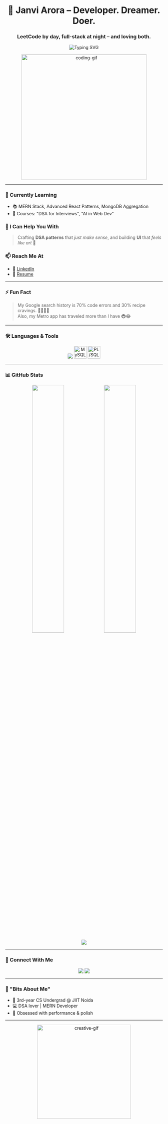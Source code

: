 <h1 align="center">🚀 Janvi Arora – Developer. Dreamer. Doer.</h1>
<h3 align="center">LeetCode by day, full-stack at night – and loving both.</h3>

<p align="center">
  <img src="https://readme-typing-svg.demolab.com?font=Fira+Code&weight=600&size=20&pause=1000&color=00F7FF&center=true&vCenter=true&width=750&lines=Translating+logic+into+beautiful+interfaces.;Kabhi+kabhi+code+samajhne+ke+liye+coffee+nahi+sabr+chahiye.;Design-driven+mindset+with+developer+precision.;VS+Code+open+karte+hi+productivity+ka+button+on+ho+jaata+hai.;Code+that+works+is+good%2C+code+that+feels+right+is+better." alt="Typing SVG" />
</p>



<p align="center">
  <img src="https://png.pngtree.com/png-vector/20230728/ourmid/pngtree-code-clipart-one-of-the-character-concept-for-gamer-gamer-girl-vector-png-image_6805622.png" width="400" alt="coding-gif" />
</p>

---

### 🌱 Currently Learning
- 📚 MERN Stack, Advanced React Patterns, MongoDB Aggregation
- 📖 Courses: "DSA for Interviews", "AI in Web Dev"

### 🧠 I Can Help You With
> Crafting **DSA patterns** that *just make sense*, and building **UI** that *feels like art* 🎨

### 📫 Reach Me At
- 📩 [LinkedIn](https://www.linkedin.com/in/janvi-arora-7b8299294/)
- 📄 [Resume](https://drive.google.com/drive/u/0/folders/1MHC6Vt6RAxkUhFMqNi8j4EDzQhzoe-AJ)

---

### ⚡ Fun Fact
> My Google search history is 70% code errors and 30% recipe cravings. 👩‍🍳👩‍💻  
> Also, my Metro app has traveled more than I have 🚇😂

---

### 🛠️ Languages & Tools

<p align="center">
  <img src="https://skillicons.dev/icons?i=cpp,react,nodejs,mongodb,tailwind,html,css,js,git,redux,figma,php,firebase,bootstrap" />
  <img src="https://cdn.jsdelivr.net/gh/devicons/devicon/icons/mysql/mysql-original.svg" height="40" width="40" alt="MySQL"/>
  <img src="https://cdn.jsdelivr.net/gh/devicons/devicon/icons/oracle/oracle-original.svg" height="40" width="40" alt="PL/SQL"/>
</p>

---

### 📊 GitHub Stats

<p align="center">
  <img src="https://github-readme-stats.vercel.app/api?username=JanviArora24&show_icons=true&theme=radical" width="45%"/>
  <img src="https://github-readme-stats.vercel.app/api/top-langs/?username=JanviArora24&layout=compact&theme=radical" width="45%" />
</p>

<p align="center">
<img src="https://github-readme-streak-stats.demolab.com/?user=JanviArora24&theme=radical" />
</p>

---

### 💫 Connect With Me

<p align="center">
  <a href="https://www.linkedin.com/in/janvi-arora-7b8299294/" target="blank"><img src="https://img.icons8.com/fluency/48/000000/linkedin.png"/></a>
  <a href="mailto:janvi.jiyaarora@gmail.com"><img src="https://img.icons8.com/fluency/48/000000/gmail.png"/></a>
</p>

---

### 🧩 "Bits About Me"

- 🧩 3rd-year CS Undergrad @ JIIT Noida  
- 💻 DSA lover | MERN Developer  
- 🌟 Obsessed with performance & polish

---

<p align="center">
  <img src="https://media.giphy.com/media/l41YlT5LoU5w7x5VK/giphy.gif" width="300" alt="creative-gif" />
</p>



